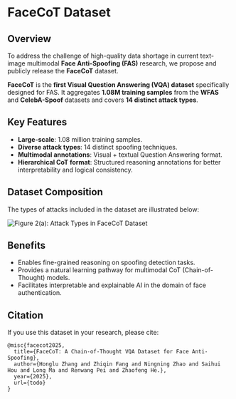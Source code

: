 # FaceCoT Dataset

## Overview

To address the challenge of high-quality data shortage in current text-image multimodal **Face Anti-Spoofing (FAS)** research, we propose and publicly release the **FaceCoT** dataset.

**FaceCoT** is the **first Visual Question Answering (VQA) dataset** specifically designed for FAS. It aggregates **1.08M training samples** from the **WFAS** and **CelebA-Spoof** datasets and covers **14 distinct attack types**.

## Key Features

* **Large-scale**: 1.08 million training samples.
* **Diverse attack types**: 14 distinct spoofing techniques.
* **Multimodal annotations**: Visual + textual Question Answering format.
* **Hierarchical CoT format**: Structured reasoning annotations for better interpretability and logical consistency.

## Dataset Composition

The types of attacks included in the dataset are illustrated below:

![Figure 2(a): Attack Types in FaceCoT Dataset](./assets/type-data.png)

## Benefits

* Enables fine-grained reasoning on spoofing detection tasks.
* Provides a natural learning pathway for multimodal CoT (Chain-of-Thought) models.
* Facilitates interpretable and explainable AI in the domain of face authentication.

## Citation

If you use this dataset in your research, please cite:

```
@misc{facecot2025,
  title={FaceCoT: A Chain-of-Thought VQA Dataset for Face Anti-Spoofing},
  author={Honglu Zhang and Zhiqin Fang and Ningning Zhao and Saihui Hou and Long Ma and Renwang Pei and Zhaofeng He.},
  year={2025},
  url={todo}
}
```
